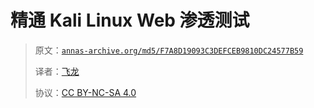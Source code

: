 # 精通 Kali Linux Web 渗透测试

> 原文：[`annas-archive.org/md5/F7A8D19093C3DEFCEB9810DC24577B59`](https://annas-archive.org/md5/F7A8D19093C3DEFCEB9810DC24577B59)
> 
> 译者：[飞龙](https://github.com/wizardforcel)
> 
> 协议：[CC BY-NC-SA 4.0](http://creativecommons.org/licenses/by-nc-sa/4.0/)
